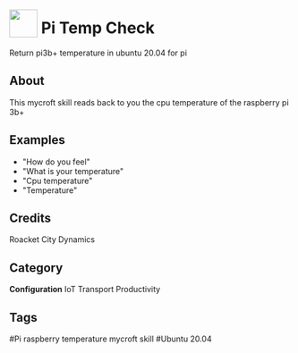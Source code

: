 # <img src="https://raw.githack.com/FortAwesome/Font-Awesome/master/svgs/solid/robot.svg" card_color="#22A7F0" width="50" height="50" style="vertical-align:bottom"/> Pi Temp Check
Return pi3b+ temperature in ubuntu 20.04 for pi

## About
This mycroft skill reads back to you the cpu temperature of the raspberry pi 3b+

## Examples
* "How do you feel"
* "What is your temperature"
* "Cpu temperature"
* "Temperature"

## Credits
Roacket City Dynamics

## Category
**Configuration**
IoT
Transport
Productivity

## Tags
#Pi raspberry temperature mycroft skill
#Ubuntu 20.04

